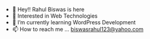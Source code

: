 - 👋 Hey!! Rahul Biswas is here
- 👀 Interested in Web Technologies
- 🌱 I’m currently learning WordPress Development
- 📫 How to reach me ... biswasrahul123@yahoo.com

<!---
x15-rahul/x15-rahul is a ✨ special ✨ repository because its `README.md` (this file) appears on your GitHub profile.
You can click the Preview link to take a look at your changes.
--->
